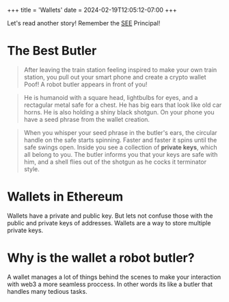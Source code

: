 +++
title = 'Wallets'
date = 2024-02-19T12:05:12-07:00
+++

Let's read another story! Remember the [SEE](../pedagogy) Principal!

# The Best Butler

> After leaving the train station feeling inspired to make your own train station, you pull out your smart phone and create a crypto wallet Poof! A robot butler appears in front of you!

> He is humanoid with a square head, lightbulbs for eyes, and a rectagular metal safe for a chest. He has big ears that look like old car horns. He is also holding a shiny black shotgun. On your phone you have a seed phrase from the wallet creation.

> When you whisper your seed phrase in the butler's ears, the circular handle on the safe starts spinning. Faster and faster it spins until the safe swings open. Inside you see a collection of **private keys**, which all belong to you. The butler informs you that your keys are safe with him, and a shell flies out of the shotgun as he cocks it terminator style.

# Wallets in Ethereum

Wallets have a private and public key. But lets not confuse those with the public and private keys of addresses. Wallets are a way to store
multiple private keys.

# Why is the wallet a robot butler?

A wallet manages a lot of things behind the scenes to make your interaction with web3 a more seamless proccess. In other words its like a
butler that handles many tedious tasks.

